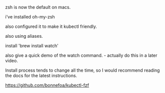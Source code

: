 zsh is now the default on macs. 

i've installed oh-my-zsh

also configured it to make it kubectl friendly. 

also using aliases. 

install 'brew install watch'

also give a quick demo of the watch command. - actually do this in a later video. 


Install process tends to change all the time, so I would recommend reading the docs for the latest instructions. 

https://github.com/bonnefoa/kubectl-fzf

